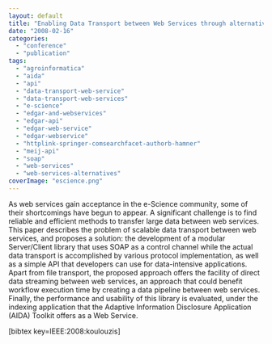 ```yaml
---
layout: default
title: "Enabling Data Transport between Web Services through alternative protocols and Streaming"
date: "2008-02-16"
categories:
  - "conference"
  - "publication"
tags:
  - "agroinformatica"
  - "aida"
  - "api"
  - "data-transport-web-service"
  - "data-transport-web-services"
  - "e-science"
  - "edgar-and-webservices"
  - "edgar-api"
  - "edgar-web-service"
  - "edgar-webservice"
  - "httplink-springer-comsearchfacet-authorb-hamner"
  - "meij-api"
  - "soap"
  - "web-services"
  - "web-services-alternatives"
coverImage: "escience.png"
---
```


As web services gain acceptance in the e-Science community, some of their shortcomings have begun to appear. A significant challenge is to find reliable and efficient methods to transfer large data between web services. This paper describes the problem of scalable data transport between web services, and proposes a solution: the development of a modular Server/Client library that uses SOAP as a control channel while the actual data transport is accomplished by various protocol implementation, as well as a simple API that developers can use for data-intensive applications. Apart from file transport, the proposed approach offers the facility of direct data streaming between web services, an approach that could benefit workflow execution time by creating a data pipeline between web services. Finally, the performance and usability of this library is evaluated, under the indexing application that the Adaptive Information Disclosure Application (AIDA) Toolkit offers as a Web Service.

\[bibtex key=IEEE:2008:koulouzis\]
